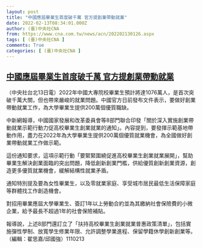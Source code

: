 ```yaml
---
layout: post
title: "中國應屆畢業生首度破千萬 官方提創業帶動就業"
date: 2022-02-13T08:34:01.000Z
author: (臺)中央社CNA
from: https://www.cna.com.tw/news/acn/202202130126.aspx
tags: [ (臺)中央社CNA ]
comments: True
categories: [ (臺)中央社CNA ]
---
```

<!--1644741241000-->
[中國應屆畢業生首度破千萬 官方提創業帶動就業](https://www.cna.com.tw/news/acn/202202130126.aspx)
------

<div>
<div></div><div><p>（中央社台北13日電）2022年中國大專院校畢業生預計將達1076萬人，是首次突破千萬大關，但也帶來嚴峻的就業問題。中國官方日前發布文件表示，要做好創業帶動就業工作，為大學畢業生提供200萬個優質職缺。</p><p>中新網報導，中國國家發展和改革委員會等8部門聯合印發「關於深入實施創業帶動就業示範行動力促高校畢業生創業就業的通知」。內容提到，要發揮示範基地帶動作用，盡力在2022年為大學畢業生提供200萬個優質就業機會，為全國做好創業帶動就業工作做示範。</p><p>這份通知要求，這項示範行動「要緊緊圍繞促進高校畢業生創業就業展開」，幫助畢業生解決創業面臨的突出問題，降低創新創業門檻，供給優質創新創業資源，創造更多優質就業機會，緩解結構性就業矛盾。</p><p>通知特別提及要為女性畢業生，以及零就業家庭、享受城市居民最低生活保障家庭等群體找工作創造機會。</p><p>對招用畢業應屆大學畢業生、簽訂1年以上勞動合約並為其繳納社會保險費的小微企業，給予最長不超過1年的社會保險補貼。</p><p>報導說，上述8部門還訂立了「扶持高校畢業生創業就業普惠政策清單」，包括實施彈性學制、放寬學生修業年限、允許調整學業進程、保留學籍休學創新創業等。（編輯：翟思嘉/邱國強）1110213</p></div>
</div>
